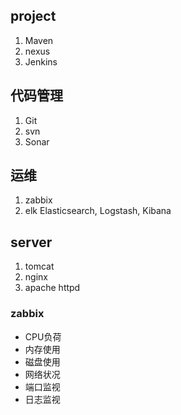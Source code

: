 ## project
1. Maven
2. nexus
3. Jenkins

## 代码管理
1. Git
2. svn
3. Sonar

## 运维
1. zabbix
2. elk Elasticsearch, Logstash, Kibana

## server
1. tomcat
2. nginx
3. apache httpd

### zabbix
- CPU负荷
- 内存使用
- 磁盘使用
- 网络状况
- 端口监视
- 日志监视